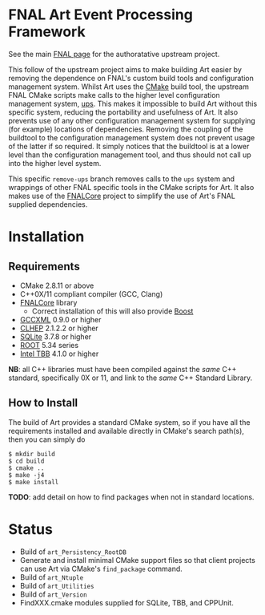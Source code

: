 FNAL Art Event Processing Framework
===================================
See the main [FNAL page](https://cdcvs.fnal.gov/redmine/projects/art) for
the authoratative upstream project.

This follow of the upstream project aims to make building Art easier
by removing the dependence on FNAL's custom build tools and configuration
management system. Whilst Art uses the [CMake](http://www.cmake.org)
build tool, the upstream FNAL CMake scripts make calls to the higher level
configuration management system, [ups](https://cdcvs.fnal.gov/redmine/projects/ups). This makes it impossible to build Art without this specific system,
reducing the portability and usefulness of Art. It also prevents use
of any other configuration management system for supplying (for example)
locations of dependencies. Removing the coupling of the buildtool to the
configuration management system does not prevent usage of the latter if
so required. It simply notices that the buildtool is at a lower level than
the configuration management tool, and thus should not call up into the
higher level system.

This specific `remove-ups` branch removes calls to the `ups` system and
wrappings of other FNAL specific tools in the CMake scripts for Art.
It also makes use of the [FNALCore](https://github.com/LBNE/FNALCore)
project to simplify the use of Art's FNAL supplied dependencies.

Installation
============
Requirements
------------
- CMake 2.8.11 or above
- C++0X/11 compliant compiler (GCC, Clang)
- [FNALCore](https://github.com/LBNE/FNALCore) library
  - Correct installation of this will also provide [Boost](http://www.boost.org)
- [GCCXML](http://gccxml.github.io/HTML/Index.html) 0.9.0 or higher
- [CLHEP](http://proj-clhep.web.cern.ch/proj-clhep/) 2.1.2.2 or higher
- [SQLite](http://www.sqlite.org/) 3.7.8 or higher
- [ROOT](http://root.cern.ch) 5.34 series
- [Intel TBB](https://www.threadingbuildingblocks.org/) 4.1.0 or higher

**NB**: all C++ libraries must have been compiled against the *same*
C++ standard, specifically 0X or 11, and link to the *same* C++ Standard
Library.

How to Install
--------------
The build of Art provides a standard CMake system, so if you
have all the requirements installed and available directly in CMake's
search path(s), then you can simply do

```
$ mkdir build
$ cd build
$ cmake ..
$ make -j4
$ make install
```

**TODO**: add detail on how to find packages when not in standard locations.


Status
======
- Build of `art_Persistency_RootDB`
- Generate and install minimal CMake support files so that client projects
  can use Art via CMake's `find_package` command.
- Build of `art_Ntuple`
- Build of `art_Utilities`
- Build of `art_Version`
- FindXXX.cmake modules supplied for SQLite, TBB, and CPPUnit.
